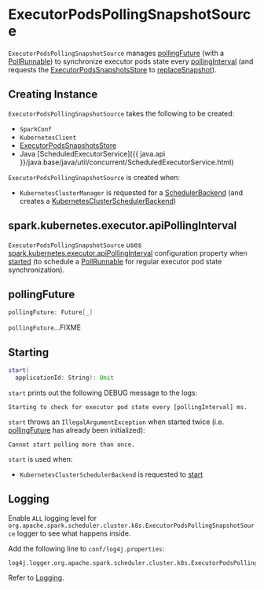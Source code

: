 # ExecutorPodsPollingSnapshotSource

`ExecutorPodsPollingSnapshotSource` manages [pollingFuture](#pollingFuture) (with a [PollRunnable](PollRunnable.md)) to synchronize executor pods state every [pollingInterval](#pollingInterval) (and requests the [ExecutorPodsSnapshotsStore](#snapshotsStore) to [replaceSnapshot](#replaceSnapshot)).

## Creating Instance

`ExecutorPodsPollingSnapshotSource` takes the following to be created:

* <span id="conf"> `SparkConf`
* <span id="kubernetesClient"> `KubernetesClient`
* <span id="snapshotsStore"> [ExecutorPodsSnapshotsStore](ExecutorPodsSnapshotsStore.md)
* <span id="pollingExecutor"> Java [ScheduledExecutorService]({{ java.api }}/java.base/java/util/concurrent/ScheduledExecutorService.html)

`ExecutorPodsPollingSnapshotSource` is created when:

* `KubernetesClusterManager` is requested for a [SchedulerBackend](KubernetesClusterManager.md#createSchedulerBackend) (and creates a [KubernetesClusterSchedulerBackend](KubernetesClusterSchedulerBackend.md#pollEvents))

## <span id="pollingInterval"> spark.kubernetes.executor.apiPollingInterval

`ExecutorPodsPollingSnapshotSource` uses [spark.kubernetes.executor.apiPollingInterval](configuration-properties.md#spark.kubernetes.executor.apiPollingInterval) configuration property when [started](#start) (to schedule a [PollRunnable](PollRunnable.md) for regular executor pod state synchronization).

## <span id="pollingFuture"> pollingFuture

```scala
pollingFuture: Future[_]
```

`pollingFuture`...FIXME

## <span id="start"> Starting

```scala
start(
  applicationId: String): Unit
```

`start` prints out the following DEBUG message to the logs:

```text
Starting to check for executor pod state every [pollingInterval] ms.
```

`start` throws an `IllegalArgumentException` when started twice (i.e. [pollingFuture](#pollingFuture) has already been initialized):

```text
Cannot start polling more than once.
```

`start` is used when:

* `KubernetesClusterSchedulerBackend` is requested to [start](KubernetesClusterSchedulerBackend.md#start)

## Logging

Enable `ALL` logging level for `org.apache.spark.scheduler.cluster.k8s.ExecutorPodsPollingSnapshotSource` logger to see what happens inside.

Add the following line to `conf/log4j.properties`:

```text
log4j.logger.org.apache.spark.scheduler.cluster.k8s.ExecutorPodsPollingSnapshotSource=ALL
```

Refer to [Logging](spark-logging.md).
